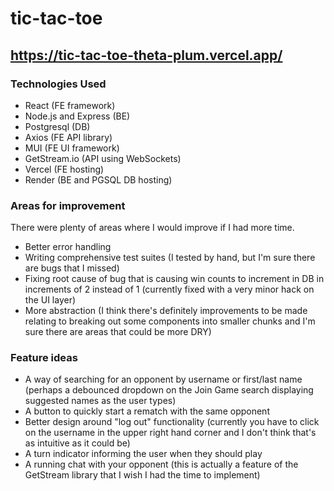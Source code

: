 # tic-tac-toe

## https://tic-tac-toe-theta-plum.vercel.app/

### Technologies Used

* React (FE framework)
* Node.js and Express (BE)
* Postgresql (DB)
* Axios (FE API library)
* MUI (FE UI framework)
* GetStream.io (API using WebSockets)
* Vercel (FE hosting)
* Render (BE and PGSQL DB hosting)

### Areas for improvement

There were plenty of areas where I would improve if I had more time.

* Better error handling
* Writing comprehensive test suites (I tested by hand, but I'm sure there are bugs that I missed)
* Fixing root cause of bug that is causing win counts to increment in DB in increments of 2 instead of 1
  (currently fixed with a very minor hack on the UI layer)
* More abstraction (I think there's definitely improvements to be made relating to breaking out some components into smaller chunks and I'm sure there are areas that could be more DRY)

### Feature ideas
* A way of searching for an opponent by username or first/last name (perhaps a debounced dropdown on the Join Game search displaying suggested names as the user types)
* A button to quickly start a rematch with the same opponent
* Better design around "log out" functionality (currently you have to click on the username in the upper right hand corner and I don't think that's as intuitive as it could be)
* A turn indicator informing the user when they should play
* A running chat with your opponent (this is actually a feature of the GetStream library that I wish I had the time to implement)
